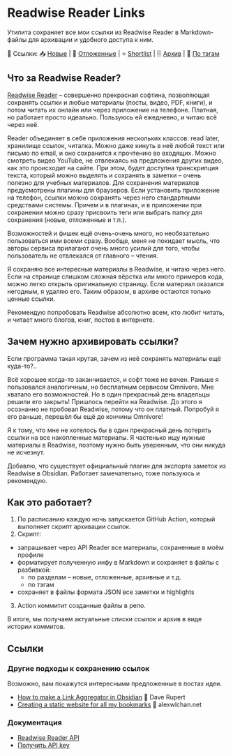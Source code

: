 # Readwise Reader Links

Утилита сохраняет все мои ссылки из Readwise Reader в Markdown-файлы для архивации и удобного доступа к ним.

🔗 Ссылки: 📥 [Новые](./links/new.md) | 🔎 [Отложенные](./links/later.md) | ⭐ [Shortlist](./links/shortlist.md) | 🗄️ [Архив](./links/archive.md) | 🔖 [По тэгам](./links/tags/inspiration.md)

## Что за Readwise Reader?

[Readwise Reader](http://read.readwise.io) – совершенно прекрасная софтина, позволяющая сохранять ссылки и любые материалы (посты, видео, PDF, книги), и потом читать их  онлайн или через приложение на телефоне. Платная, но работает просто идеально. Пользуюсь ей ежедневно, и читаю всё через неё.

Reader объединяет в себе приложения нескольких классов: read later, хранилище ссылок, читалка. Можно даже кинуть в неё любой текст или письмо по email, и оно сохранится к прочтению во входящих. Можно смотреть видео YouTube, не отвлекаясь на предложения других видео, как это происходит на сайте. При этом, будет доступна транскрипция текста, который можно выделять и сохранять в заметки – очень полезно для учебных материалов. Для сохранения материалов предусмотрены плагины для браузеров. Если установить приложение на телефон, ссылки можно сохранять через него стандартными средствами системы. Причем и в плагинах, и в приложении при сохранении можно сразу присвоить теги или выбрать папку для сохранения (новые, отложенные и т.п.).

Возможностей и фишек ещё очень-очень много, но необязательно пользоваться ими всеми сразу. Вообще, меня не покидает мысль, что авторы сервиса прилагают очень много усилий для того, чтобы пользователь не отвлекался от главного – чтения.

Я сохраняю все интересные материалы в Readwise, и читаю через него. Если на странице слишком сложная вёрстка или много примеров кода, можно легко открыть оригинальную страницу. Если материал оказался негодным, я удаляю его. Таким образом, в архиве остаются только ценные ссылки.

Рекомендую попробовать Readwise абсолютно всем, кто любит читать, и читает много блогов, книг, постов в интернете.

## Зачем нужно архивировать ссылки?

Если программа такая крутая, зачем из неё сохранять материалы ещё куда-то?..

Всё хорошее когда-то заканчивается, и софт тоже не вечен. Раньше я пользовался аналогичным, но бесплатным сервисом Omnivore. Мне хватало его возможностей. Но в один прекрасный день владельцы решили его закрыть! Пришлось перейти на Readwise. До этого я осознанно не пробовал Readwise, потому что он платный. Попробуй я его раньше, перешёл бы ещё до кончины Omnivore!

Я к тому, что мне не хотелось бы в один прекрасный день потерять ссылки на все накопленные материалы. Я частенько ищу нужные материалы в Readwise, поэтому нужно быть уверенным, что они никуда не исчезнут.

Добавлю, что существует официальный плагин для экспорта заметок из Readwise в Obsidian. Работает замечательно, тоже пользуюсь и рекомендую.

## Как это работает?

1. По расписанию каждую ночь запускается GitHub Action, который выполняет скрипт архивации ссылок.
2. Скрипт:
  - запрашивает через API Reader все материалы, сохраненные в моём профиле
  - форматирует полученную инфу в Markdown и сохраняет в файлы с разбивкой:
     - по разделам – новые, отложенные, архивные и т.д.
     - по тэгам
  - сохраняет в файлы формата JSON все заметки и highlights
3. Action коммитит созданные файлы в репо.

В итоге, мы получаем актуальные списки ссылок и архив в виде истории коммитов.

## Ссылки

### Другие подходы к сохранению ссылок

Возможно, вам покажутся интересными предложенные в постах идеи.


- [How to make a Link Aggregator in Obsidian](https://daverupert.com/2025/05/obsidian-link-aggregator/) 👤 Dave Rupert
- [Creating a static website for all my bookmarks](https://alexwlchan.net/2025/bookmarks-static-site/?utm_source=mastodon) 👤 alexwlchan.net


### Документация

- [Readwise Reader API](https://readwise.io/reader_api)
- [Получить API key](https://readwise.io/access_token)